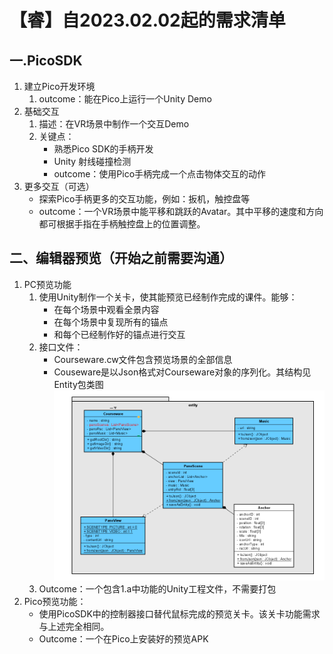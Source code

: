 # 【睿】自2023.02.02起的需求清单

## 一.PicoSDK
1. 建立Pico开发环境
    1. outcome：能在Pico上运行一个Unity Demo
2. 基础交互
    1. 描述：在VR场景中制作一个交互Demo
    2. 关键点：
        + 熟悉Pico SDK的手柄开发
        + Unity 射线碰撞检测
		+ outcome：使用Pico手柄完成一个点击物体交互的动作
3. 更多交互（可选）
    + 探索Pico手柄更多的交互功能，例如：扳机，触控盘等
    + outcome：一个VR场景中能平移和跳跃的Avatar。其中平移的速度和方向都可根据手指在手柄触控盘上的位置调整。

## 二、编辑器预览（开始之前需要沟通）
1. PC预览功能
    1. 使用Unity制作一个关卡，使其能预览已经制作完成的课件。能够：
        + 在每个场景中观看全景内容
        + 在每个场景中复现所有的锚点
        + 和每个已经制作好的锚点进行交互
    2. 接口文件：
        + Courseware.cw文件包含预览场景的全部信息
        + Couseware是以Json格式对Courseware对象的序列化。其结构见Entity包类图
        ![Entity Diagram 2023.2.6](./.img/Entity_20230206.png)
    3. Outcome：一个包含1.a中功能的Unity工程文件，不需要打包
2. Pico预览功能：
    + 使用PicoSDK中的控制器接口替代鼠标完成的预览关卡。该关卡功能需求与上述完全相同。
    + Outcome：一个在Pico上安装好的预览APK
